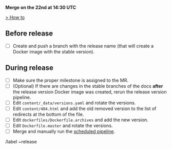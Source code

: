 **Merge on the 22nd at 14:30 UTC**

[> How to](https://gitlab.com/gitlab-com/gitlab-docs/blob/master/dockerfiles/README.md)

## Before release

- [ ] Create and push a branch with the release name (that will create a Docker image with the stable version).

## During release

- [ ] Make sure the proper milestone is assigned to the MR.
- [ ] \(Optional) If there are changes in the stable branches of the docs **after** the release version Docker image was created, rerun the release version pipeline.
- [ ] Edit `content/_data/versions.yaml` and rotate the versions.
- [ ] Edit `content/404.html` and add the old removed version to the list of redirects at the bottom of the file.
- [ ] Edit `dockerfiles/Dockerfile.archives` and add the new version.
- [ ] Edit `Dockerfile.master` and rotate the versions.
- [ ] Merge and manually run the [scheduled pipeline](https://gitlab.com/gitlab-com/gitlab-docs/pipeline_schedules).

/label ~release
